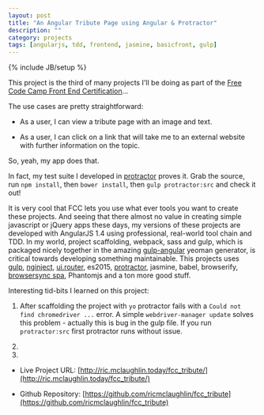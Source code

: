 ```yaml
---
layout: post
title: "An Angular Tribute Page using Angular & Protractor"
description: ""
category: projects
tags: [angularjs, tdd, frontend, jasmine, basicfront, gulp]
---
```

{% include JB/setup %}




This project is the third of many projects I'll be doing as part of the [Free Code Camp Front End Certification](http://www.freecodecamp.com/challenges/build-a-random-quote-machine)...

The use cases are pretty straightforward:

* As a user, I can view a tribute page with an image and text.

* As a user, I can click on a link that will take me to an external website with further information on the topic.

So, yeah, my app does that. 

In fact, my test suite I developed in [protractor](https://angular.github.io/protractor/#/) proves it. Grab the source, run `npm install`, then `bower install`, then `gulp protractor:src` and check it out!

It is very cool that FCC lets you use what ever tools you want to create these projects. And seeing that there almost no value in creating simple javascript or jQuery apps these days, my versions of these projects are developed with AngularJS 1.4 using professional, real-world tool chain and TDD. In my world, project scaffolding, webpack, sass and gulp, which is packaged nicely together in the amazing [gulp-angular](https://github.com/Swiip/generator-gulp-angular) yeoman generator, is critical towards developing something maintainable. This projects uses [gulp](http://gulpjs.com/), [nginject](https://www.npmjs.com/package/gulp-ng-inject), [ui.router](https://github.com/angular-ui/ui-router), es2015, [protractor](https://angular.github.io/protractor/#/), jasmine, babel, browserify, [browsersync spa](https://github.com/shakyShane/browser-sync-spa), Phantomjs and a ton more good stuff. 

 

Interesting tid-bits I learned on this project:

1.  After scaffolding the project with `yo` protractor fails with a `Could not find chromedriver ...` error. A simple `webdriver-manager update` solves this problem - actually this is bug in the gulp file. If you run `protractor:src` first protractor runs without issue.

1. 

1. 


* Live Project URL: [http://ric.mclaughlin.today/fcc_tribute/](http://ric.mclaughlin.today/fcc_tribute/)

* Github Repository: [https://github.com/ricmclaughlin/fcc_tribute](https://github.com/ricmclaughlin/fcc_tribute)
